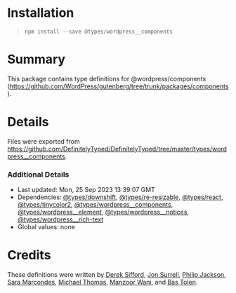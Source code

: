 # Installation
> `npm install --save @types/wordpress__components`

# Summary
This package contains type definitions for @wordpress/components (https://github.com/WordPress/gutenberg/tree/trunk/packages/components).

# Details
Files were exported from https://github.com/DefinitelyTyped/DefinitelyTyped/tree/master/types/wordpress__components.

### Additional Details
 * Last updated: Mon, 25 Sep 2023 13:39:07 GMT
 * Dependencies: [@types/downshift](https://npmjs.com/package/@types/downshift), [@types/re-resizable](https://npmjs.com/package/@types/re-resizable), [@types/react](https://npmjs.com/package/@types/react), [@types/tinycolor2](https://npmjs.com/package/@types/tinycolor2), [@types/wordpress__components](https://npmjs.com/package/@types/wordpress__components), [@types/wordpress__element](https://npmjs.com/package/@types/wordpress__element), [@types/wordpress__notices](https://npmjs.com/package/@types/wordpress__notices), [@types/wordpress__rich-text](https://npmjs.com/package/@types/wordpress__rich-text)
 * Global values: none

# Credits
These definitions were written by [Derek Sifford](https://github.com/dsifford), [Jon Surrell](https://github.com/sirreal), [Philip Jackson](https://github.com/p-jackson), [Sara Marcondes](https://github.com/sarayourfriend), [Michael Thomas](https://github.com/michaelhthomas), [Manzoor Wani](https://github.com/manzoorwanijk), and [Bas Tolen](https://github.com/bastolen).
